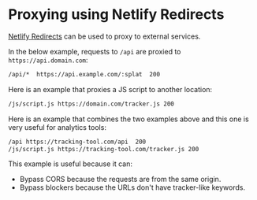 # Proxying using Netlify Redirects

[Netlify Redirects](https://docs.netlify.com/routing/redirects/) can be used to proxy to external services.

In the below example, requests to `/api` are proxied to `https://api.domain.com`:

```bash
/api/*  https://api.example.com/:splat  200
```

Here is an example that proxies a JS script to another location:

```bash
/js/script.js https://domain.com/tracker.js 200
```

Here is an example that combines the two examples above and this one is very useful for analytics tools:

```bash
/api https://tracking-tool.com/api  200
/js/script.js https://tracking-tool.com/tracker.js 200
```

This example is useful because it can:
- Bypass CORS because the requests are from the same origin.
- Bypass blockers because the URLs don't have tracker-like keywords.
